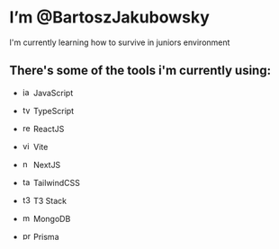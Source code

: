 # I’m @BartoszJakubowsky

I'm currently learning how to survive in juniors environment

## There's some of the tools i'm currently using:

- <img src="https://github.com/BartoszJakubowsky/BartoszJakubowsky/assets/110412160/a9452bef-665f-4f5e-9c63-6d9aa49819b0" alt="javascript" width=15/> JavaScript

- <img src="https://github.com/BartoszJakubowsky/BartoszJakubowsky/assets/110412160/3e32e853-e0dc-47c4-852e-d2580949dbfb" alt="typescript" width=15/> TypeScript

- <img src="https://github.com/BartoszJakubowsky/BartoszJakubowsky/assets/110412160/15e073b9-7caa-419e-b175-f91beb76e253" alt="react" width=15/> ReactJS

- <img src="https://github.com/BartoszJakubowsky/BartoszJakubowsky/assets/110412160/0e9ddc70-39db-4122-8c02-e63facb5c4a0" alt="vite" width=15/> Vite

- <img src="https://github.com/BartoszJakubowsky/BartoszJakubowsky/assets/110412160/0dc46b7a-a021-466b-bf99-eeed1ad9b1e4" alt="next" width=15/> NextJS

- <img src="https://github.com/BartoszJakubowsky/BartoszJakubowsky/assets/110412160/618df5e0-9a23-4000-a5bb-21bebfa66137" alt="tailwind" width=15/> TailwindCSS

- <img src="https://github.com/BartoszJakubowsky/BartoszJakubowsky/assets/110412160/a7f20c84-4681-4633-9d46-1677edf1cb94" alt="t3 stack" width=15/> T3 Stack

- <img src="https://github.com/BartoszJakubowsky/BartoszJakubowsky/assets/110412160/a6614fca-9d11-4520-a377-0254e473515d" alt="mongodb" width=15/> MongoDB

- <img src="https://github.com/BartoszJakubowsky/BartoszJakubowsky/assets/110412160/e59d5089-4f8c-4091-82f1-dd876b1affc0" alt="prisma" width=15/> Prisma


